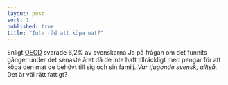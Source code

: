 ```yaml
---
layout: post
sort: 1
published: true
title: "Inte råd att köpa mat?"
---
```




Enligt [OECD](http://www.oecd.org/els/soc/OECD2014-SocietyAtAGlance2014.pdf "OECD - Society at a glance 2014") svarade 6,2% av svenskarna Ja på frågan om det funnits gånger under det senaste året då de inte haft tillräckligt med pengar för att köpa den mat de behövt till sig och sin familj. _Var tjugonde svensk, alltså._ Det är väl rätt fattigt?
